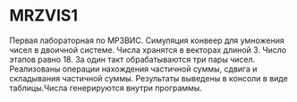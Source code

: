 # MRZVIS1
Первая лабораторная по МРЗВИС. Симуляция конвеер для умножения чисел в двоичной системе. Числа хранятся в векторах длиной 3. Число этапов равно 18. За один такт обрабатываются три пары чисел. Реализованы операции нахождения частичной суммы, сдвига и складывания частичной суммы.
Результаты выведены в консоли в виде таблицы.Числа генерируются внутри программы.
